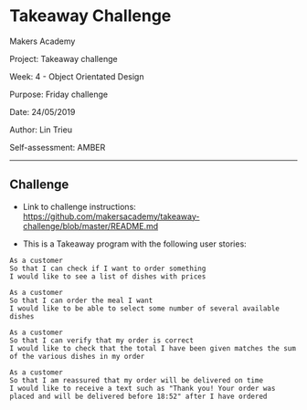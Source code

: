Takeaway Challenge
==================
Makers Academy

Project: Takeaway challenge

Week: 4 - Object Orientated Design

Purpose: Friday challenge

Date: 24/05/2019

Author: Lin Trieu

Self-assessment: AMBER

---------

Challenge
-------
* Link to challenge instructions: https://github.com/makersacademy/takeaway-challenge/blob/master/README.md

* This is a Takeaway program with the following user stories:

```
As a customer
So that I can check if I want to order something
I would like to see a list of dishes with prices

As a customer
So that I can order the meal I want
I would like to be able to select some number of several available dishes

As a customer
So that I can verify that my order is correct
I would like to check that the total I have been given matches the sum of the various dishes in my order

As a customer
So that I am reassured that my order will be delivered on time
I would like to receive a text such as "Thank you! Your order was placed and will be delivered before 18:52" after I have ordered
```
